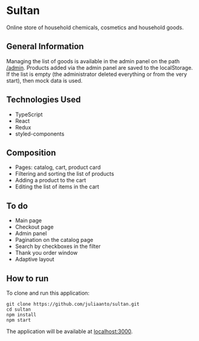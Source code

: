 # Sultan
Online store of household chemicals, cosmetics and household goods.


## General Information
Managing the list of goods is available in the admin panel on the path [/admin](https://juliaanto.github.io/sultan/admin).
Products added via the admin panel are saved to the localStorage. If the list is empty (the administrator deleted everything or from the very start), then mock data is used.


## Technologies Used
- TypeScript
- React
- Redux
- styled-components


## Сomposition
- Pages: catalog, cart, product card
- Filtering and sorting the list of products
- Adding a product to the cart
- Editing the list of items in the cart


## To do
- Main page
- Сheckout page
- Admin panel
- Pagination on the catalog page
- Search by checkboxes in the filter
- Thank you order window
- Adaptive layout


## How to run
To clone and run this application:

```
git clone https://github.com/juliaanto/sultan.git
cd sultan
npm install
npm start
```
The application will be available at [localhost:3000](http://localhost:3000).
